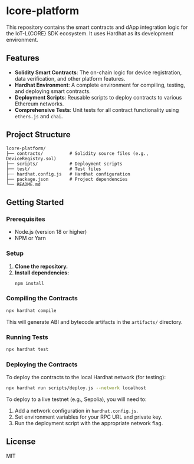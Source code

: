 # lcore-platform

This repository contains the smart contracts and dApp integration logic for the IoT-L{CORE} SDK ecosystem. It uses Hardhat as its development environment.

## Features

-   **Solidity Smart Contracts**: The on-chain logic for device registration, data verification, and other platform features.
-   **Hardhat Environment**: A complete environment for compiling, testing, and deploying smart contracts.
-   **Deployment Scripts**: Reusable scripts to deploy contracts to various Ethereum networks.
-   **Comprehensive Tests**: Unit tests for all contract functionality using `ethers.js` and `chai`.

## Project Structure

```
lcore-platform/
├── contracts/          # Solidity source files (e.g., DeviceRegistry.sol)
├── scripts/            # Deployment scripts
├── test/               # Test files
├── hardhat.config.js   # Hardhat configuration
├── package.json        # Project dependencies
└── README.md
```

## Getting Started

### Prerequisites

-   Node.js (version 18 or higher)
-   NPM or Yarn

### Setup

1.  **Clone the repository.**
2.  **Install dependencies:**
    ```bash
    npm install
    ```

### Compiling the Contracts

```bash
npx hardhat compile
```

This will generate ABI and bytecode artifacts in the `artifacts/` directory.

### Running Tests

```bash
npx hardhat test
```

### Deploying the Contracts

To deploy the contracts to the local Hardhat network (for testing):

```bash
npx hardhat run scripts/deploy.js --network localhost
```

To deploy to a live testnet (e.g., Sepolia), you will need to:
1.  Add a network configuration in `hardhat.config.js`.
2.  Set environment variables for your RPC URL and private key.
3.  Run the deployment script with the appropriate network flag.

## License

MIT
